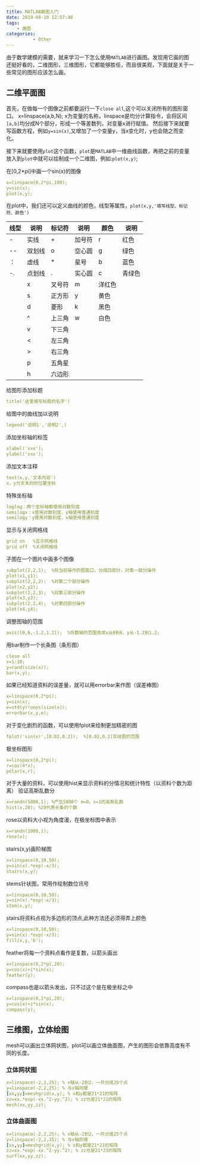 ```yaml
---
title: MATLAB画图入门
date: 2019-08-10 12:57:48
tags: 
    - 画图
categories:
          - Other
---
```

由于数学建模的需要，就来学习一下怎么使用`MATLAB`进行画图。发现用它画的图还挺好看的，二维图形，三维图形，它都能够胜任，而且很美观，下面就是关于一些常见的图形应该怎么画。<!--more-->

## 二维平面图

首先，在做每一个图像之前都要运行一下`close all`,这个可以关闭所有的图形窗口。
x=linspace(a,b,N);
x为变量的名称，linspace是均分计算指令，会将区间`[a,b]`均分成N个部分，形成一个等差数列，对变量x进行赋值。
然后接下来就要写函数方程，例如`y=sin(x)`,又增加了一个变量y，当x变化时，y也会随之而变化。


接下来就要使用`plot`这个函数，`plot`是`MATLAB`中一维曲线函数，再把之前的变量放入到`plot`中就可以绘制成一个二维图，例如:`plot(x,y)`;

在[0,2*pi]中画一个sin(x)的图像

```yaml
x=linspace(0,2*pi,100);
y=sin(x);
plot(x,y);
```

在plot中，我们还可以定义曲线的颜色，线型等属性，`plot(x,y,'填写线型、标记符、颜色')`

线型|说明|标记符|说明|颜色|说明
-|-|-|-|-|-
-|实线|+|加号符|r|红色
--|双划线|o|空心圆|g|绿色
：|虚线|*|星号|b|蓝色
-.|点划线|.|实心圆|c|青绿色
 | |x|叉号符|m|洋红色
 | |s|正方形|y|黄色
 | |d|菱形|k|黑色
 | |^|上三角|w|白色
 | |v|下三角| |  
 | |<|左三角| | 
 | |>|右三角| | 
 | |p|五角星| | 
 | |h|六边形| | 

给图形添加标题

```yaml
title('这里填写标题的名字')
```

给图中的曲线加以说明

```yaml
legend('说明1','说明2',)
```

添加坐标轴的标签

```yaml
xlabel('xxx');
ylabel('xxx');
```

添加文本注释

```yaml
text(x,y,'文本内容')
x，y为文本的的位置坐标
```

特殊坐标轴

```yaml
loglog：两个坐标轴都使用对数刻度
semilogx：x使用对数刻度，y轴使用普通刻度
semilogy：y使用对数刻度，x轴使用普通刻度
```

显示与关闭网格线

```yaml
grid on   %显示网格线
grid off  %关闭网格线

```

子图在一个图片中画多个图像

```yaml
subplot(2,2,1);  %将当前操作的图窗口，分成四部分，对第一部分操作
plot(x1,y1);
subplot(2,2,2);  %对第二个部分操作
plot(x2,y2);
subplot(2,2,3);  %对第三部分操作
plot(x3,y3);
subplot(2,2,4);  %对第四部分操作
plot(x4,y4);
```

调整图轴的范围

```yaml
axis([0,6,-1.2,1.2]);  %将数轴的范围改成x从0到6，y从-1.2到1.2;
```

用bar制作一个长条图（条形图）

```yaml
close all
x=1:10;
y=rand(size(x));
bar(x,y);
```

如果已经知道资料的误差量，就可以用errorbar来作图（误差棒图）

```yaml
x=linspace(0,2*pi);
y=sin(x);
e=std(y)*ones(size(x));
errorbar(x,y,e);
```

对于变化剧烈的函数，可以使用fplot来绘制更加精密的图

```yaml
fplot('sin(x)',[0.02,0.2]);  %[0.02,0.2]实绘图的范围
```

极坐标图形

```yaml
x=linspace(0,2*pi);
r=cos(4*x);
polar(x,r);
```

对于大量的资料，可以使用hist来显示资料的分情况和统计特性（以资料个数为距离）
验证高斯乱数分

```yaml
x=randn(5000,1); %产生5000个 m=0，s=1的高斯乱数
hist(x,20); %20代表长条的个数
```

rose以资料大小视为角度漫，在极坐标图中表示

```yaml
x=randn(1000,1);
rose(x);
```

stairs(x,y)画阶梯图

```yaml
x=linspace(0,10,50);
y=sin(x).*exp(-x/3);
stairs(x,y);
```

stems针状图，常用作绘制数位讯号

```yaml
x=linspace(0,10,50);
y=sin(x).*exp(-x/3);
stem(x,y);
```

stairs将资料点视为多边形的顶点,此种方法还必须得弄上颜色

```yaml
x=linspace(0,10,50);
y=sin(x).*exp(-x/3);
fill(x,y,'b');
```

feather将每一个资料点看作是复数，以箭头画出

```yaml
x=linspace(0,2*pi,20);
y=cos(x)+i*sin(x);
feather(y);
```

compass也是以箭头发出，只不过这个是在极坐标之中

```yaml
x=linspace(0,2*pi,20);
y=cos(x)+i*sin(x);
compass(y);
```

## 三维图，立体绘图

mesh可以画出立体网状图，plot可以画立体曲面图，产生的图形会依靠高度有不同的长度。

### 立体网状图

```yaml
x=linspace(-2,2,25); % x轴从-2到2，一共分成25个点
y=linspace(-2,2,25); % 与x轴同理
[xx,yy]=meshgrid(x,y); % x和y都是21*21的矩阵
zz=xx.*exp(-xx.^2-yy.^2); % zz也是21*21的矩阵
mesh(xx,yy,zz);
```

### 立体曲面图

```yaml
x=linspace(-2,2,25); % x轴从-2到2，一共分成25个点
y=linspace(-2,2,25); % 与x轴同理
[xx,yy]=meshgrid(x,y); % x和y都是21*21的矩阵
zz=xx.*exp(-xx.^2-yy.^2); % zz也是21*21的矩阵
surf(xx,yy,zz); 
```

